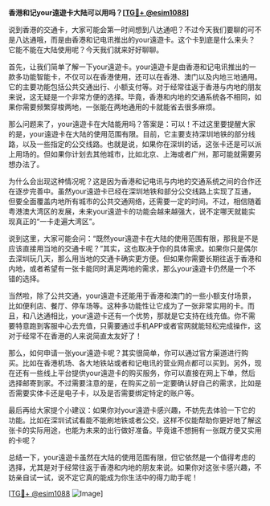 **香港和记your遠遊卡大陆可以用吗？[[TG💪+ @esim1088](https://t.me/s/esim1088)]**

说到香港的交通卡，大家可能会第一时间想到八达通吧？不过今天我们要聊的可不是八达通哦，而是由香港和记电讯推出的your遠遊卡。这个卡到底是什么来头？它能不能在大陆使用呢？今天我们就来好好聊聊。

首先，让我们简单了解一下your遠遊卡。your遠遊卡是由香港和记电讯推出的一款多功能智能卡，不仅可以在香港使用，还可以在香港、澳门以及内地三地通用。它的主要功能包括公共交通出行、小额支付等。对于经常往返于香港与内地的朋友来说，这无疑是一个非常方便的选择。毕竟，香港和内地的交通系统各不相同，如果你需要频繁穿梭两地，一张能在两地通用的卡就能省去很多麻烦。

那么问题来了，your遠遊卡在大陆能用吗？答案是：可以！不过这里要提醒大家的是，your遠遊卡在大陆的使用范围有限。目前，它主要支持深圳地铁的部分线路，以及一些指定的公交线路。也就是说，如果你在深圳的话，这张卡还是可以派上用场的。但如果你计划去其他城市，比如北京、上海或者广州，那可能就需要另想办法了。

为什么会出现这种情况呢？这是因为香港和记电讯与内地的交通系统之间的合作还在逐步完善中。虽然your遠遊卡已经在深圳地铁和部分公交线路上实现了互通，但要全面覆盖内地所有城市的公共交通网络，还需要一定的时间。不过，相信随着粤港澳大湾区的发展，未来your遠遊卡的功能会越来越强大，说不定哪天就能实现真正的“一卡走遍大湾区”。

说到这里，大家可能会问：“既然your遠遊卡在大陆的使用范围有限，那我是不是应该直接用当地的交通卡呢？”其实，这也取决于你的具体需求。如果你只是偶尔去深圳玩几天，那么用当地的交通卡确实更方便。但如果你需要长期往返于香港和内地，或者希望有一张卡能同时满足两地的需求，那么your遠遊卡仍然是一个不错的选择。

当然啦，除了公共交通，your遠遊卡还能用于香港和澳门的一些小额支付场景，比如便利店、餐厅、停车场等。这种多功能性让它成为了一张非常实用的卡。而且，和八达通相比，your遠遊卡还有一个优势，那就是它支持在线充值。你不需要特意跑到客服中心去充值，只需要通过手机APP或者官网就能轻松完成操作，这对于经常不在香港的人来说简直太友好了！

那么，如何申请一张your遠遊卡呢？其实很简单，你可以通过官方渠道进行购买。比如在香港机场、各大地铁站或者和记电讯的营业网点都可以买到。另外，现在还有一些线上平台提供your遠遊卡的购买服务，你可以直接在网上下单，然后选择邮寄到家。不过需要注意的是，在购买之前一定要确认好自己的需求，比如是否需要实体卡还是电子卡，以及是否需要绑定特定的账户等。

最后再给大家提个小建议：如果你对your遠遊卡感兴趣，不妨先去体验一下它的功能。比如在深圳试试看能不能刷地铁或者公交，这样不仅能帮助你更好地了解这张卡的实际用途，也能为未来的出行做好准备。毕竟谁不想拥有一张既方便又实用的卡呢？

总结一下，your遠遊卡虽然在大陆的使用范围有限，但它依然是一个值得考虑的选择，尤其是对于经常往返于香港和内地的朋友来说。如果你对这张卡感兴趣，不妨亲自试一试，说不定它真的能成为你生活中的得力助手呢！

[[TG💪+ @esim1088](https://t.me/s/esim1088) ![Image](https://i.postimg.cc/4NQfJmqS/Snipaste-2025-05-13-00-14-12.png)]
